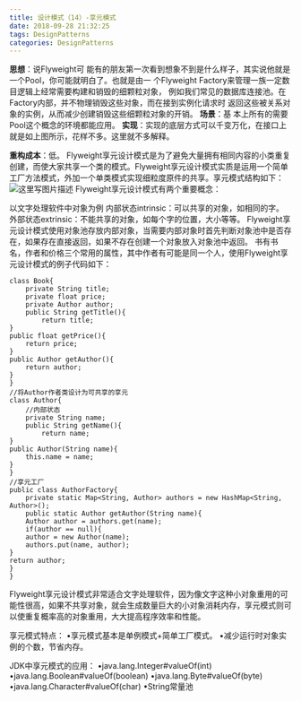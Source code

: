 ```yaml
---
title: 设计模式（14）-享元模式
date: 2018-09-28 21:32:25
tags: DesignPatterns
categories: DesignPatterns
---
```

**思想**：说Flyweight可 能有的朋友第一次看到想象不到是什么样子，其实说他就是一个Pool，你可能就明白了。也就是由一 个Flyweight Factory来管理一族一定数目逻辑上经常需要构建和销毁的细颗粒对象， 例如我们常见的数据库连接池。在Factory内部，并不物理销毁这些对象，而在接到实例化请求时 返回这些被关系对象的实例，从而减少创建销毁这些细颗粒对象的开销。
**场景**：基 本上所有的需要Pool这个概念的环境都能应用。
**实现**：实现的底层方式可以千变万化，在接口上就是如上图所示，花样不多。这里就不多解释。
<!-- more -->
**重构成本**：低。
Flyweight享元设计模式是为了避免大量拥有相同内容的小类重复创建，而使大家共享一个类的模式。Flyweight享元设计模式实质是运用一个简单工厂方法模式，外加一个单类模式实现细粒度原件的共享。享元模式结构如下：
![这里写图片描述](20160723174754843.png)
Flyweight享元设计模式有两个重要概念：

以文字处理软件中对象为例
内部状态intrinsic：可以共享的对象，如相同的字。
外部状态extrinsic：不能共享的对象，如每个字的位置，大小等等。
Flyweight享元设计模式使用对象池存放内部对象，当需要内部对象时首先判断对象池中是否存在，如果存在直接返回，如果不存在创建一个对象放入对象池中返回。
书有书名，作者和价格三个常用的属性，其中作者有可能是同一个人，使用Flyweight享元设计模式的例子代码如下：

```
class Book{
	private String title;
	private float price;
	private Author author;
	public String getTitle(){
		return title;
}
public float getPrice(){
	return price;
}
public Author getAuthor(){
	return author;
}
}
//将Author作者类设计为可共享的享元
class Author{
	//内部状态
	private String name;
	public String getName(){
		return name;
}
public Author(String name){
	this.name = name;
}
}
//享元工厂
public class AuthorFactory{
	private static Map<String, Author> authors = new HashMap<String, Author>();
	public static Author getAuthor(String name){
	Author author = authors.get(name);
	if(author == null){
	author = new Author(name);
	authors.put(name, author);
}
return author;
}
}
```
Flyweight享元设计模式非常适合文字处理软件，因为像文字这种小对象重用的可能性很高，如果不共享对象，就会生成数量巨大的小对象消耗内存，享元模式则可以使重复概率高的对象重用，大大提高程序效率和性能。

享元模式特点：
•享元模式基本是单例模式+简单工厂模式。
•减少运行时对象实例的个数，节省内存。

JDK中享元模式的应用：
•java.lang.Integer#valueOf(int)
•java.lang.Boolean#valueOf(boolean)
•java.lang.Byte#valueOf(byte)
•java.lang.Character#valueOf(char)
•String常量池
